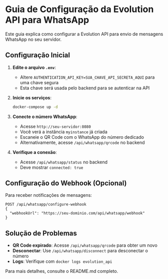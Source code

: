 # Guia de Configuração da Evolution API para WhatsApp

Este guia explica como configurar a Evolution API para envio de mensagens WhatsApp no seu servidor.

## Configuração Inicial

1. **Edite o arquivo `.env`**:
   - Altere `AUTHENTICATION_API_KEY=SUA_CHAVE_API_SECRETA_AQUI` para uma chave segura
   - Esta chave será usada pelo backend para se autenticar na API

2. **Inicie os serviços**:
   ```bash
   docker-compose up -d
   ```

3. **Conecte o número WhatsApp**:
   - Acesse `http://seu-servidor:8080`
   - Você verá a instância `myinstance` já criada
   - Escaneie o QR Code com o WhatsApp do número dedicado
   - Alternativamente, acesse `/api/whatsapp/qrcode` no backend

4. **Verifique a conexão**:
   - Acesse `/api/whatsapp/status` no backend
   - Deve mostrar `connected: true`

## Configuração do Webhook (Opcional)

Para receber notificações de mensagens:

```
POST /api/whatsapp/configure-webhook
{
  "webhookUrl": "https://seu-dominio.com/api/whatsapp/webhook"
}
```

## Solução de Problemas

- **QR Code expirado**: Acesse `/api/whatsapp/qrcode` para obter um novo
- **Desconectar**: Use `/api/whatsapp/disconnect` para desconectar o número
- **Logs**: Verifique com `docker logs evolution_api`

Para mais detalhes, consulte o README.md completo.
